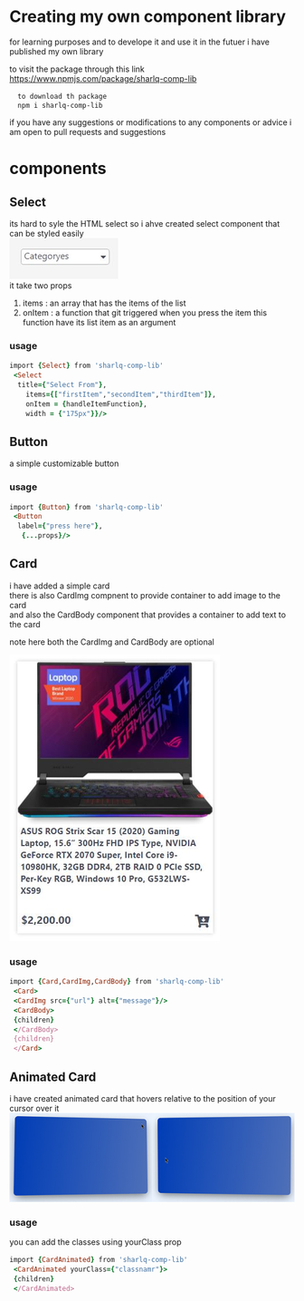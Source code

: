 # Creating my own component library
  
  for learning purposes and to develope it and use it in the futuer i have published my own library  
    
  to visit the package through this link  
  https://www.npmjs.com/package/sharlq-comp-lib
    
      
      to download th package
      npm i sharlq-comp-lib

  
  
if you have any suggestions or modifications to any components or advice i am open to pull requests and suggestions  
  
# components
## Select  
  
its hard to syle the HTML select so i ahve created select component that can be styled easily    
  ![Select](https://github.com/sharlq/sharlq-react-component-library/blob/main/resources/Select.JPG?raw=true)  
  it take two props  
1. items : an array that has the items of the list
1. onItem : a function that git triggered when you press the item this function have its list item as an argument

### usage
```ruby
import {Select} from 'sharlq-comp-lib'
 <Select
  title={"Select From"},
    items={["firstItem","secondItem","thirdItem"]},
    onItem = {handleItemFunction},
    width = {"175px"}}/>

```

  

## Button
a simple customizable button
  
  ### usage
```ruby
import {Button} from 'sharlq-comp-lib'
 <Button
  label={"press here"},
   {...props}/>

```
## Card
i have added a simple card   
there is also CardImg compnent to provide container to add image to the card  
and also the CardBody component that provides a container to add text to the card  

  
note here both the CardImg and CardBody are optional
  
  ![Card](https://github.com/sharlq/sharlq-react-component-library/blob/main/resources/Card.JPG?raw=true)

  ### usage
```ruby
import {Card,CardImg,CardBody} from 'sharlq-comp-lib'
 <Card>
 <CardImg src={"url"} alt={"message"}/>
 <CardBody>
 {children}
 </CardBody>
 {children}
 </Card>

```

## Animated Card

i have created animated card that hovers relative to the position of your cursor over it  
  ![Animated Card](https://github.com/sharlq/sharlq-react-component-library/blob/main/resources/cardAnimated.jpg?raw=true)


### usage
  you can add the classes using yourClass prop  
    

```ruby
import {CardAnimated} from 'sharlq-comp-lib'
 <CardAnimated yourClass={"classnamr"}>
 {children}
 </CardAnimated>

```